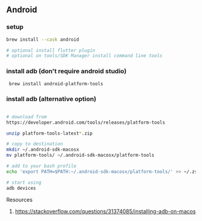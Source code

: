 ## Android


### setup
```sh
brew install --cask android

# optional install flutter plugin
# optional on tools/SDK Manager install command line tools

```

### install adb (don't require android studio)
```sh
 brew install android-platform-tools
```

### install adb (alternative option)
```sh

# download from
https://developer.android.com/tools/releases/platform-tools

unzip platform-tools-latest*.zip

# copy to destination
mkdir ~/.android-sdk-macosx
mv platform-tools/ ~/.android-sdk-macosx/platform-tools

# add to your bash profile
echo 'export PATH=$PATH:~/.android-sdk-macosx/platform-tools/' >> ~/.zshrc

# start using
adb devices

```


Resources
1. https://stackoverflow.com/questions/31374085/installing-adb-on-macos